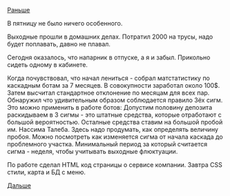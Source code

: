 [Раньше](2016.05.19.md)

В пятницу не было ничего особенного.

Выходные прошли в домашних делах.
Потратил 2000 на трусы, надо будет поплавать, давно не плавал.

Сегодня оказалось, что напарник в отпуске, а я и забыл. Прикольно сидеть одному в кабинете.

Когда почувствовал, что начал лениться - собрал матстатистику по каскадным ботам за 7 месяцев. В совокупности заработал около 100$.
Затем высчитал стандартное отклонение по месяцам для всех пар.
Обнаружил что удивительным образом соблюдается правило 3ёх сигм. Это можно применить в работе ботов:
Допустим половину депозита раскидываем в 3 сигмы - это штатные средства, которые отработают с большой вероятностью. Осталные средства ставим на большой пробой им. Нассима Талеба. Здесь надо продумать, как определять величину пробоя. Можно посмотреть как изменяется сигма от начала каскада до проблемного участка. Минимальный период за который считается сигма - неделя, чтобы учитывать выходные флюктуации.

По работе сделал HTML код страницы о сервисе компании. Завтра CSS стили, карта и БД с меню.

[Дальше](2016.05.24.md)